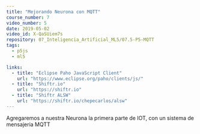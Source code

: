 ```yaml
---
title: "Mejorando Neurona con MQTT"
course_number: 7
video_number: 5
date: 2019-05-02
video_id: X-QaSUiem7s
repository: 07_Inteligencia_Artificial_ML5/07.5-P5-MQTT
tags:
  - p5js
  - ml5

links:
  - title: "Eclipse Paho JavaScript Client"
    url: "https://www.eclipse.org/paho/clients/js/"
  - title: "Shiftr.io"
    url: "https://shiftr.io"
  - title: "Shiftr ALSW"
    url: "https://shiftr.io/chepecarlos/alsw"
---
```


Agregaremos a nuestra Neurona la primera parte de IOT, con un sistema de mensajeria MQTT
